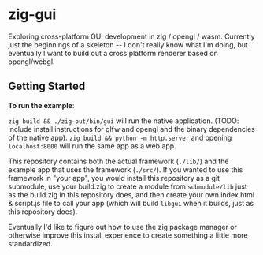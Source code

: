 # zig-gui

Exploring cross-platform GUI development in zig / opengl / wasm. Currently just the beginnings of a
skeleton -- I don't really know what I'm doing, but eventually I want to build out a cross platform
renderer based on opengl/webgl.

## Getting Started

**To run the example**:

`zig build && ./zig-out/bin/gui` will run the native application. (TODO: include install
instructions for glfw and opengl and the binary dependencies of the native app).
`zig build && python -m http.server` and opening `localhost:8000` will run the same app as a web
app.

This repository contains both the actual framework (`./lib/`) and the example app that uses the
framework (`./src/`). If you wanted to use this framework in "your app", you would install this
repository as a git submodule, use your build.zig to create a module from `submodule/lib` just as
the build.zig in this repository does, and then create your own index.html & script.js file to call
your app (which will build `libgui` when it builds, just as this repository does).

Eventually I'd like to figure out how to use the zig package manager or otherwise improve this
install experience to create something a little more standardized.
